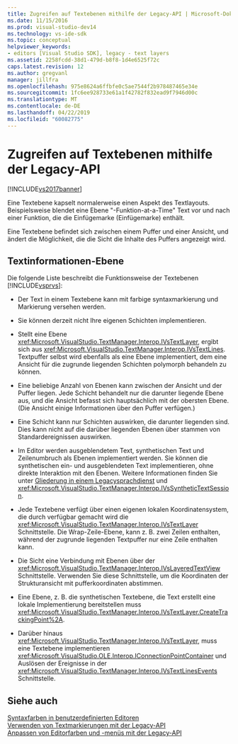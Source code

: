 ```yaml
---
title: Zugreifen auf Textebenen mithilfe der Legacy-API | Microsoft-Dokumentation
ms.date: 11/15/2016
ms.prod: visual-studio-dev14
ms.technology: vs-ide-sdk
ms.topic: conceptual
helpviewer_keywords:
- editors [Visual Studio SDK], legacy - text layers
ms.assetid: 2258fcdd-38d1-479d-b8f8-1d4e6525f72c
caps.latest.revision: 12
ms.author: gregvanl
manager: jillfra
ms.openlocfilehash: 975e8624a6ffbfe0c5ae7544f2b978487465e34e
ms.sourcegitcommit: 1fc6ee928733e61a1f42782f832ead9f7946d00c
ms.translationtype: MT
ms.contentlocale: de-DE
ms.lasthandoff: 04/22/2019
ms.locfileid: "60082775"
---
```

# <a name="accessing-text-layers-by-using-the-legacy-api"></a>Zugreifen auf Textebenen mithilfe der Legacy-API
[!INCLUDE[vs2017banner](../includes/vs2017banner.md)]

Eine Textebene kapselt normalerweise einen Aspekt des Textlayouts. Beispielsweise blendet eine Ebene "-Funktion-at-a-Time" Text vor und nach einer Funktion, die die Einfügemarke (Einfügemarke) enthält.  
  
 Eine Textebene befindet sich zwischen einem Puffer und einer Ansicht, und ändert die Möglichkeit, die die Sicht die Inhalte des Puffers angezeigt wird.  
  
## <a name="text-layer-information"></a>Textinformationen-Ebene  
 Die folgende Liste beschreibt die Funktionsweise der Textebenen [!INCLUDE[vsprvs](../includes/vsprvs-md.md)]:  
  
- Der Text in einem Textebene kann mit farbige syntaxmarkierung und Markierung versehen werden.  
  
- Sie können derzeit nicht Ihre eigenen Schichten implementieren.  
  
- Stellt eine Ebene <xref:Microsoft.VisualStudio.TextManager.Interop.IVsTextLayer>, ergibt sich aus <xref:Microsoft.VisualStudio.TextManager.Interop.IVsTextLines>. Textpuffer selbst wird ebenfalls als eine Ebene implementiert, dem eine Ansicht für die zugrunde liegenden Schichten polymorph behandeln zu können.  
  
- Eine beliebige Anzahl von Ebenen kann zwischen der Ansicht und der Puffer liegen. Jede Schicht behandelt nur die darunter liegende Ebene aus, und die Ansicht befasst sich hauptsächlich mit der obersten Ebene. (Die Ansicht einige Informationen über den Puffer verfügen.)  
  
- Eine Schicht kann nur Schichten auswirken, die darunter liegenden sind. Dies kann nicht auf die darüber liegenden Ebenen über stammen von Standardereignissen auswirken.  
  
- Im Editor werden ausgeblendetem Text, synthetischen Text und Zeilenumbruch als Ebenen implementiert werden. Sie können die synthetischen ein- und ausgeblendeten Text implementieren, ohne direkte Interaktion mit den Ebenen. Weitere Informationen finden Sie unter [Gliederung in einem Legacysprachdienst](../extensibility/internals/outlining-in-a-legacy-language-service.md) und <xref:Microsoft.VisualStudio.TextManager.Interop.IVsSyntheticTextSession>.  
  
- Jede Textebene verfügt über einen eigenen lokalen Koordinatensystem, die durch verfügbar gemacht wird die <xref:Microsoft.VisualStudio.TextManager.Interop.IVsTextLayer> Schnittstelle. Die Wrap-Zeile-Ebene, kann z. B. zwei Zeilen enthalten, während der zugrunde liegenden Textpuffer nur eine Zeile enthalten kann.  
  
- Die Sicht eine Verbindung mit Ebenen über der <xref:Microsoft.VisualStudio.TextManager.Interop.IVsLayeredTextView> Schnittstelle. Verwenden Sie diese Schnittstelle, um die Koordinaten der Strukturansicht mit pufferkoordinaten abstimmen.  
  
- Eine Ebene, z. B. die synthetischen Textebene, die Text erstellt eine lokale Implementierung bereitstellen muss <xref:Microsoft.VisualStudio.TextManager.Interop.IVsTextLayer.CreateTrackingPoint%2A>.  
  
- Darüber hinaus <xref:Microsoft.VisualStudio.TextManager.Interop.IVsTextLayer>, muss eine Textebene implementieren <xref:Microsoft.VisualStudio.OLE.Interop.IConnectionPointContainer> und Auslösen der Ereignisse in der <xref:Microsoft.VisualStudio.TextManager.Interop.IVsTextLinesEvents> Schnittstelle.  
  
## <a name="see-also"></a>Siehe auch  
 [Syntaxfarben in benutzerdefinierten Editoren](../extensibility/syntax-coloring-in-custom-editors.md)   
 [Verwenden von Textmarkierungen mit der Legacy-API](../extensibility/using-text-markers-with-the-legacy-api.md)   
 [Anpassen von Editorfarben und -menüs mit der Legacy-API](../extensibility/customizing-editor-controls-and-menus-by-using-the-legacy-api.md)
